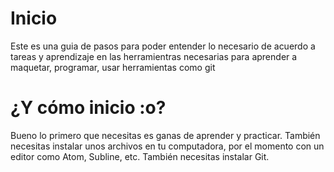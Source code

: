 # Inicio
Este es una guia de pasos para poder entender lo
necesario de acuerdo a tareas y aprendizaje en las 
herramientras necesarias para aprender a maquetar, programar, 
usar herramientas como git

# ¿Y cómo inicio :o?
Bueno lo primero que necesitas es ganas de aprender y practicar. 
También necesitas instalar unos archivos en tu computadora, por el 
momento con un editor como Atom, Subline, etc. También necesitas instalar 
Git.
